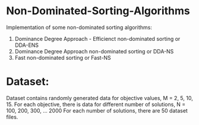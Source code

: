 # Non-Dominated-Sorting-Algorithms

Implementation of some non-dominated sorting algorithms:
1. Dominance Degree Approach - Efficienct non-dominated sorting or DDA-ENS
2. Dominance Degree Approach non-dominated sorting or DDA-NS
3. Fast non-dominated sorting or Fast-NS

# Dataset:
Dataset contains randomly generated data for objective values, M = 2, 5, 10, 15.
For each objective, there is data for different number of solutions, N = 100, 200, 300, ... 2000
For each number of solutions, there are 50 dataset files.
